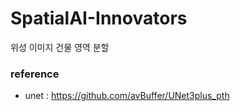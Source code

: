 # SpatialAI-Innovators
위성 이미지 건물 영역 분할

### reference
- unet : https://github.com/avBuffer/UNet3plus_pth
